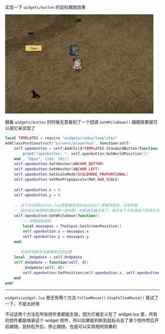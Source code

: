 实现一下 `widgets/button` 的鼠标跟随效果

![](images/button-followmouse.gif)

翻看 `widgets/button` 的时候无意看到了一个回调 `SetWhileDown()` 跟随效果就可以用它来实现了

```lua
local TEMPLATES = require "widgets/redux/templates"
AddClassPostConstruct("screens/playerhud", function(self)
    self.openbutton = self:AddChild(TEMPLATES.StandardButton(function()
        print("openbutton: ", self.openbutton:GetWorldPosition())
    end , "Open", {100, 50}))
    self.openbutton:SetVAnchor(ANCHOR_BOTTOM)
    self.openbutton:SetHAnchor(ANCHOR_LEFT)
    self.openbutton:SetScaleMode(SCALEMODE_PROPORTIONAL)
    self.openbutton:SetMaxPropUpscale(MAX_HUD_SCALE)

    self.openbutton.x = 0
    self.openbutton.y = 0

    -- 这个方法在button.lua里是被放在OnUpdate()里被调用的，没有参数
    -- 因为在它被调的时候还有一层判断，判断是否被点击了，被点击了才会调这个回调方法，所以不能把设置位置的代码直接放在 OnUpdate() 里
    self.openbutton:SetWhileDown(function()
        -- 获取鼠标坐标
        local mousepos = TheInput:GetScreenPosition()
        self.openbutton.x = mousepos.x
        self.openbutton.y = mousepos.y
    end)

    -- 在组件更新方法里更新它的位置
    local _OnUpdate = self.OnUpdate
    self.OnUpdate = function(self, dt)
        _OnUpdate(self, dt)
        self.openbutton:SetPosition(self.openbutton.x, self.openbutton.y)
    end
end)
```

---

`widgets/widget.lua` 里还有两个方法 `FollowMouse()` `StopFollowMouse()` 我试了一下，不是太好用

不过这两个方法在所有控件里都能生效，因为它被定义在了 widget.lua 里，所有的控件都是继承这个 widget 控件，所以如果能判断到鼠标点击了某个控件然后开启跟随，鼠标松开后，停止跟随，也是可以实现相同效果的